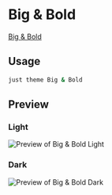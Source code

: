 # Big & Bold

[Big & Bold](https://github.com/Bluemoondragon07)

## Usage

```bash
just theme Big & Bold
```

## Preview

### Light

![Preview of Big & Bold Light](preview-light.png)

### Dark

![Preview of Big & Bold Dark](preview-dark.png)
